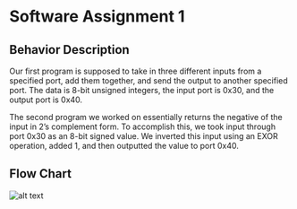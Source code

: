 # Software Assignment 1

## Behavior Description

Our first program is supposed to take in three different inputs from a specified port, add them together, and send the output to another specified port. The data is 8-bit unsigned integers, the input port is 0x30, and the output port is 0x40.

The second program we worked on essentially returns the negative of the input in 2’s complement form. To accomplish this, we took input through port 0x30 as an 8-bit signed value. We inverted this input using an EXOR operation, added 1, and then outputted the value to port 0x40.

## Flow Chart
![alt text](https://i.imgur.com/6ZcYzPz.png?1)
